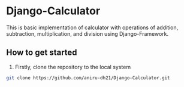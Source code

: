 # Django-Calculator
This is basic implementation of calculator with operations of addition, subtraction, multiplication, and division using Django-Framework.

## How to get started

1. Firstly, clone the repository to the local system
``` bash
git clone https://github.com/aniru-dh21/Django-Calculator.git
```
